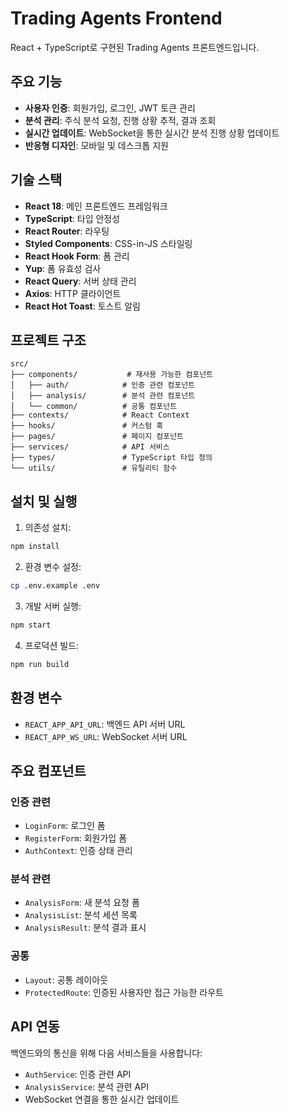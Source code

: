 # Trading Agents Frontend

React + TypeScript로 구현된 Trading Agents 프론트엔드입니다.

## 주요 기능

- **사용자 인증**: 회원가입, 로그인, JWT 토큰 관리
- **분석 관리**: 주식 분석 요청, 진행 상황 추적, 결과 조회
- **실시간 업데이트**: WebSocket을 통한 실시간 분석 진행 상황 업데이트
- **반응형 디자인**: 모바일 및 데스크톱 지원

## 기술 스택

- **React 18**: 메인 프론트엔드 프레임워크
- **TypeScript**: 타입 안정성
- **React Router**: 라우팅
- **Styled Components**: CSS-in-JS 스타일링
- **React Hook Form**: 폼 관리
- **Yup**: 폼 유효성 검사
- **React Query**: 서버 상태 관리
- **Axios**: HTTP 클라이언트
- **React Hot Toast**: 토스트 알림

## 프로젝트 구조

```
src/
├── components/           # 재사용 가능한 컴포넌트
│   ├── auth/            # 인증 관련 컴포넌트
│   ├── analysis/        # 분석 관련 컴포넌트
│   └── common/          # 공통 컴포넌트
├── contexts/            # React Context
├── hooks/               # 커스텀 훅
├── pages/               # 페이지 컴포넌트
├── services/            # API 서비스
├── types/               # TypeScript 타입 정의
└── utils/               # 유틸리티 함수
```

## 설치 및 실행

1. 의존성 설치:
```bash
npm install
```

2. 환경 변수 설정:
```bash
cp .env.example .env
```

3. 개발 서버 실행:
```bash
npm start
```

4. 프로덕션 빌드:
```bash
npm run build
```

## 환경 변수

- `REACT_APP_API_URL`: 백엔드 API 서버 URL
- `REACT_APP_WS_URL`: WebSocket 서버 URL

## 주요 컴포넌트

### 인증 관련
- `LoginForm`: 로그인 폼
- `RegisterForm`: 회원가입 폼
- `AuthContext`: 인증 상태 관리

### 분석 관련
- `AnalysisForm`: 새 분석 요청 폼
- `AnalysisList`: 분석 세션 목록
- `AnalysisResult`: 분석 결과 표시

### 공통
- `Layout`: 공통 레이아웃
- `ProtectedRoute`: 인증된 사용자만 접근 가능한 라우트

## API 연동

백엔드와의 통신을 위해 다음 서비스들을 사용합니다:

- `AuthService`: 인증 관련 API
- `AnalysisService`: 분석 관련 API
- WebSocket 연결을 통한 실시간 업데이트